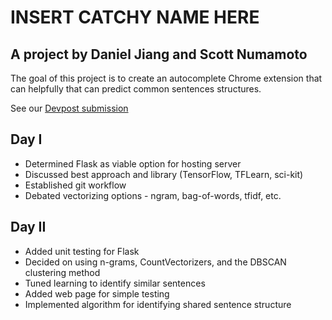 # INSERT CATCHY NAME HERE
## A project by Daniel Jiang and Scott Numamoto

The goal of this project is to create an autocomplete Chrome extension that can helpfully that can predict common sentences structures.

See our [Devpost submission](https://devpost.com/software/sentisense)

## Day I
* Determined Flask as viable option for hosting server
* Discussed best approach and library (TensorFlow, TFLearn, sci-kit)
* Established git workflow
* Debated vectorizing options - ngram, bag-of-words, tfidf, etc.

## Day II
* Added unit testing for Flask
* Decided on using n-grams, CountVectorizers, and the DBSCAN clustering method
* Tuned learning to identify similar sentences
* Added web page for simple testing
* Implemented algorithm for identifying shared sentence structure
